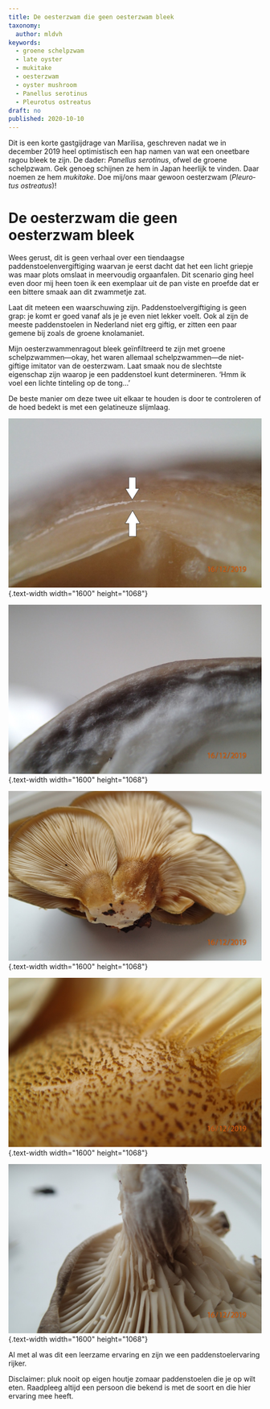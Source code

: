 ```yaml
---
title: De oesterzwam die geen oesterzwam bleek
taxonomy:
  author: mldvh
keywords:
  - groene schelpzwam
  - late oyster
  - mukitake
  - oesterzwam
  - oyster mushroom
  - Panellus serotinus
  - Pleurotus ostreatus
draft: no
published: 2020-10-10
---
```


Dit is een korte gastgijdrage van Marilisa, geschreven nadat we in december 2019 heel optimistisch een hap namen van wat een oneetbare ragou bleek te zijn. De dader: <i lang="la">Panellus serotinus</i>, ofwel de groene schelpzwam. Gek genoeg schijnen ze hem in Japan heerlijk te vinden. Daar noemen ze hem <i lang="ja">mukitake</i>. Doe mij/ons maar gewoon oesterzwam (<i lang="la">Pleurotus ostreatus</i>)!

# De oesterzwam die geen oesterzwam bleek

Wees gerust, dit is geen verhaal over een tiendaagse paddenstoelenvergiftiging waarvan je eerst dacht dat het een licht griepje was maar plots omslaat in meervoudig orgaanfalen. Dit scenario ging heel even door mij heen toen ik een exemplaar uit de pan viste en proefde dat er een bittere smaak aan dit zwammetje zat.

Laat dit meteen een waarschuwing zijn. Paddenstoelvergiftiging is geen grap: je komt er goed vanaf als je je even niet lekker voelt. Ook al zijn de meeste paddenstoelen in Nederland niet erg giftig, er zitten een paar gemene bij zoals de groene knolamaniet.

Mijn oesterzwammenragout bleek geïnfiltreerd te zijn met groene schelpzwammen—okay, het waren allemaal schelpzwammen—de niet-giftige imitator van de oesterzwam. Laat smaak nou de slechtste eigenschap zijn waarop je een paddenstoel kunt determineren. ‘Hmm ik voel een lichte tinteling op de tong…’

De beste manier om deze twee uit elkaar te houden is door te controleren of de hoed bedekt is met een gelatineuze slijmlaag.

![Foto doorsnede groene schelpzwam: Als je de hoed doorsnijd kun je vanaf de zijkant de gel laag duidelijk zien zitten (tussen de twee pijltjes). Deze laag bedekt de hele hoed. In de wat jongere exemplaren is de gel laag vrij dun. Door het gelatineuze karakter van de zwam voelen deze exemplaren veel zwaarder aan dan de oesterzwam.](doorsnede_groene_schelpzwam.JPG){.text-width width="1600" height="1068"}

![Foto doorsnede oesterzwam: De hoed van de oesterzwam voelt veel droger aan, bijna satijnachtig.](doorsnede_oesterzwam.JPG){.text-width width="1600" height="1068"}

![Foto onderkant groene schelpzwam: De groene schelpzwam heeft een heel kort steeltje en is bedekt met kleine bruine schubjes.](onderkant_groene_schelpzwam.JPG){.text-width width="1600" height="1068"}

![Close-up foto groene schelpzwam: Miniscule groene schubjes bedekken het korte steeltje.](close-up_groene_schelpzwam.JPG){.text-width width="1600" height="1068"}

![Foto onderkant oesterzwam: Een langer steeltje waarop de lamellen doorlopen.](onderkant_oesterzwam.JPG){.text-width width="1600" height="1068"}

Al met al was dit een leerzame ervaring en zijn we een paddenstoelervaring rijker.

Disclaimer: pluk nooit op eigen houtje zomaar paddenstoelen die je op wilt eten. Raadpleeg altijd een persoon die bekend is met de soort en die hier ervaring mee heeft.
